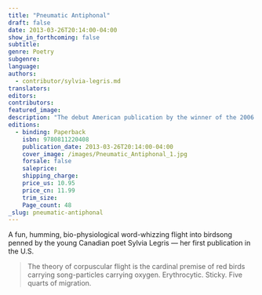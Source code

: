 ```yaml
---
title: "Pneumatic Antiphonal"
draft: false
date: 2013-03-26T20:14:00-04:00
show_in_forthcoming: false
subtitle:
genre: Poetry
subgenre:
language:
authors:
  - contributor/sylvia-legris.md
translators:
editors:
contributors:
featured_image:
description: "The debut American publication by the winner of the 2006 Griffin Poetry Prize "
editions:
  - binding: Paperback
    isbn: 9780811220408
    publication_date: 2013-03-26T20:14:00-04:00
    cover_image: /images/Pneumatic_Antiphonal_1.jpg
    forsale: false
    saleprice:
    shipping_charge:
    price_us: 10.95
    price_cn: 11.99
    trim_size:
    Page_count: 48
_slug: pneumatic-antiphonal
---
```


A fun, humming, bio-physiological word-whizzing flight into birdsong penned by the young Canadian poet Sylvia Legris — her first publication in the U.S.

> The theory of corpuscular flight is the cardinal premise
> of red birds carrying song-particles carrying oxygen.
> Erythrocytic. Sticky. Five quarts of migration.

